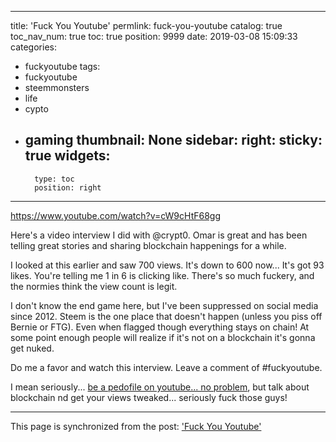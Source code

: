 
---
title: 'Fuck You Youtube'
permlink: fuck-you-youtube
catalog: true
toc_nav_num: true
toc: true
position: 9999
date: 2019-03-08 15:09:33
categories:
- fuckyoutube
tags:
- fuckyoutube
- steemmonsters
- life
- cypto
- gaming
thumbnail: None
sidebar:
    right:
        sticky: true
widgets:
    -
        type: toc
        position: right
---


https://www.youtube.com/watch?v=cW9cHtF68gg

Here's a video interview I did with @crypt0.  Omar is great and has been telling great stories and sharing blockchain happenings for a while.

I looked at this earlier and saw 700 views.  It's down to 600 now...  It's got 93 likes.  You're telling me 1 in 6 is clicking like.  There's so much fuckery, and the normies think the view count is legit.

I don't know the end game here, but I've been suppressed on social media since 2012.  Steem is the one place that doesn't happen (unless you piss off Bernie or FTG).  Even when flagged though everything stays on chain!  At some point enough people will realize if it's not on a blockchain it's gonna get nuked.

Do me a favor and watch this interview.  Leave a comment of #fuckyoutube.

I mean seriously... [be a pedofile on youtube... no problem](https://thefreethoughtproject.com/parents-beware-content-youtube/), but talk about blockchain nd get your views tweaked... seriously fuck those guys!

- - -

This page is synchronized from the post: ['Fuck You Youtube'](https://steemit.com/@aggroed/fuck-you-youtube)
